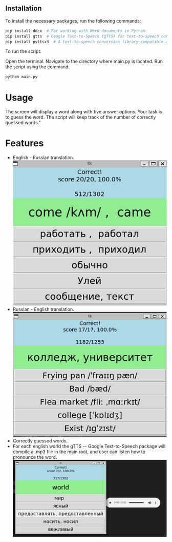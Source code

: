 ## Installation

To install the necessary packages, run the following commands:

```bash
pip install docx  # For working with Word documents in Python.
pip install gtts  # Google Text-to-Speech (gTTS) for text-to-speech conversion.
pip install pyttsx3  # A text-to-speech conversion library compatible with both Python 2 and 3.
```
To run the script:

Open the terminal.
Navigate to the directory where main.py is located.
Run the script using the command:
```bash
python main.py
```
# Usage
The screen will display a word along with five answer options. Your task is to guess the word. The script will keep track of the number of correctly guessed words."

# Features
- English - Russian translation.
![Alt text](readmeIMGS/image-1.png)
- Russian - English translation.
![Alt text](readmeIMGS/image.png)
- Correctly guessed words.
- For each english world the gTTS -- Google Text-to-Speech package will compile a .mp3 file in the main root, and user can listen how to pronounce the word.
![Alt text](readmeIMGS/image-3.png)
